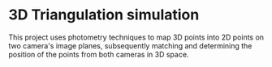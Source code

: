 # 3D Triangulation simulation

This project uses photometry techniques to map 3D points into 2D points on two camera's image planes, subsequently matching and determining the position of the points from both cameras in 3D space.